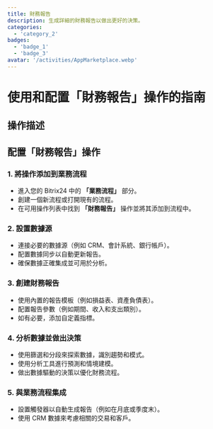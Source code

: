```yaml
---
title: 財務報告
description: 生成詳細的財務報告以做出更好的決策。
categories: 
  - 'category_2'
badges: 
  - 'badge_1'
  - 'badge_3'
avatar: '/activities/AppMarketplace.webp'
---
```

# 使用和配置「財務報告」操作的指南

## 操作描述

## **配置「財務報告」操作**

### 1. 將操作添加到業務流程
- 進入您的 Bitrix24 中的 **「業務流程」** 部分。
- 創建一個新流程或打開現有的流程。
- 在可用操作列表中找到 **「財務報告」** 操作並將其添加到流程中。

### 2. 設置數據源
- 連接必要的數據源（例如 CRM、會計系統、銀行帳戶）。
- 配置數據同步以自動更新報告。
- 確保數據正確集成並可用於分析。

### 3. 創建財務報告
- 使用內置的報告模板（例如損益表、資產負債表）。
- 配置報告參數（例如期間、收入和支出類別）。
- 如有必要，添加自定義指標。

### 4. 分析數據並做出決策
- 使用篩選和分段來探索數據，識別趨勢和模式。
- 使用分析工具進行預測和情境建模。
- 做出數據驅動的決策以優化財務流程。

### 5. 與業務流程集成
- 設置觸發器以自動生成報告（例如在月底或季度末）。
- 使用 CRM 數據來考慮相關的交易和客戶。